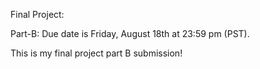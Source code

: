 Final Project:

Part-B: Due date is Friday, August 18th at 23:59 pm (PST).

This is my final project part B submission!